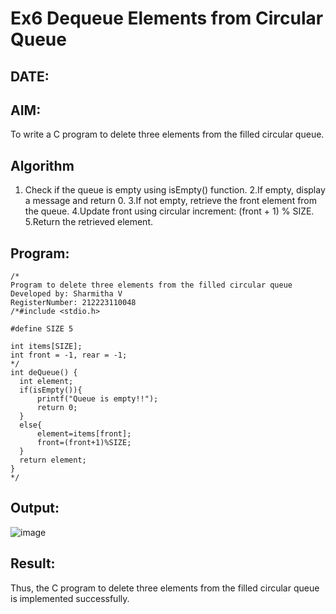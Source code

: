# Ex6 Dequeue Elements from Circular Queue
## DATE:
## AIM:
To write a C program to delete three elements from the filled circular queue.

## Algorithm
1. Check if the queue is empty using isEmpty() function.
2.If empty, display a message and return 0.
3.If not empty, retrieve the front element from the queue.
4.Update front using circular increment: (front + 1) % SIZE.
5.Return the retrieved element.

## Program:
```
/*
Program to delete three elements from the filled circular queue
Developed by: Sharmitha V
RegisterNumber: 212223110048
/*#include <stdio.h>

#define SIZE 5

int items[SIZE];
int front = -1, rear = -1;
*/
int deQueue() {
  int element;
  if(isEmpty()){
      printf("Queue is empty!!");
      return 0;
  }
  else{
      element=items[front];
      front=(front+1)%SIZE;
  }
  return element;
} 
*/
```

## Output:

![image](https://github.com/user-attachments/assets/25cf3fe2-e016-4a36-a488-29be51c40812)


## Result:
Thus, the C program to delete three elements from the filled circular queue is implemented successfully.
